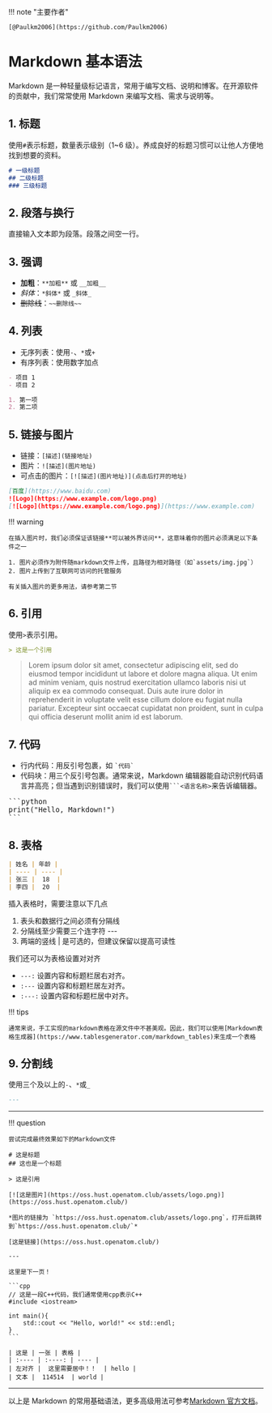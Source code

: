 !!! note "主要作者"

    [@Paulkm2006](https://github.com/Paulkm2006)

# Markdown 基本语法

Markdown 是一种轻量级标记语言，常用于编写文档、说明和博客。在开源软件的贡献中，我们常常使用 Markdown 来编写文档、需求与说明等。

## 1. 标题

使用`#`表示标题，数量表示级别（1~6 级）。养成良好的标题习惯可以让他人方便地找到想要的资料。

```markdown
# 一级标题
## 二级标题
### 三级标题
```

## 2. 段落与换行

直接输入文本即为段落。段落之间空一行。

## 3. 强调

- **加粗**：`**加粗**` 或 `__加粗__`
- *斜体*：`*斜体*` 或 `_斜体_`
- ~~删除线~~：`~~删除线~~`

## 4. 列表

- 无序列表：使用`-`、`*`或`+`
- 有序列表：使用数字加点

```markdown
- 项目 1
- 项目 2

1. 第一项
2. 第二项
```

## 5. 链接与图片

- 链接：`[描述](链接地址)`
- 图片：`![描述](图片地址)`
- 可点击的图片：`[![描述](图片地址)](点击后打开的地址)`

```markdown
[百度](https://www.baidu.com)
![Logo](https://www.example.com/logo.png)
[![Logo](https://www.example.com/logo.png)](https://www.example.com)
```

!!! warning

	在插入图片时，我们必须保证该链接**可以被外界访问**，这意味着你的图片必须满足以下条件之一

	1. 图片必须作为附件随markdown文件上传，且路径为相对路径（如`assets/img.jpg`）
	2. 图片上传到了互联网可访问的托管服务

	有关插入图片的更多用法，请参考第二节

## 6. 引用

使用`>`表示引用。

```markdown
> 这是一个引用
```
> Lorem ipsum dolor sit amet, consectetur adipiscing elit, sed do eiusmod tempor incididunt ut labore et dolore magna aliqua. Ut enim ad minim veniam, quis nostrud exercitation ullamco laboris nisi ut aliquip ex ea commodo consequat. Duis aute irure dolor in reprehenderit in voluptate velit esse cillum dolore eu fugiat nulla pariatur. Excepteur sint occaecat cupidatat non proident, sunt in culpa qui officia deserunt mollit anim id est laborum.

## 7. 代码

- 行内代码：用反引号包裹，如 `` `代码` ``
- 代码块：用三个反引号包裹。通常来说，Markdown 编辑器能自动识别代码语言并高亮；但当遇到识别错误时，我们可以使用` ```<语言名称> `来告诉编辑器。

<pre>
```python
print("Hello, Markdown!")
```
</pre>

## 8. 表格

```markdown
| 姓名 | 年龄 |
| ---- | ---- |
| 张三 |  18  |
| 李四 |  20  |
```

插入表格时，需要注意以下几点

1. 表头和数据行之间必须有分隔线
2. 分隔线至少需要三个连字符 ---
3. 两端的竖线 | 是可选的，但建议保留以提高可读性

我们还可以为表格设置对对齐

- `---:` 设置内容和标题栏居右对齐。
- `:---` 设置内容和标题栏居左对齐。
- `:---:` 设置内容和标题栏居中对齐。

!!! tips

	通常来说，手工实现的markdown表格在源文件中不甚美观。因此，我们可以使用[Markdown表格生成器](https://www.tablesgenerator.com/markdown_tables)来生成一个表格

## 9. 分割线

使用三个及以上的`-`、`*`或`_`

```markdown
---
```

---
!!! question

	尝试完成最终效果如下的Markdown文件

	# 这是标题
	## 这也是一个标题

	> 这是引用

	[![这是图片](https://oss.hust.openatom.club/assets/logo.png)](https://oss.hust.openatom.club/)

	*图片的链接为 `https://oss.hust.openatom.club/assets/logo.png`，打开后跳转到`https://oss.hust.openatom.club/`*

	[这是链接](https://oss.hust.openatom.club/)

	---

	这里是下一页！

	```cpp
	// 这是一段C++代码，我们通常使用cpp表示C++
	#include <iostream>

	int main(){
		std::cout << "Hello, world!" << std::endl;
	}
	```

	| 这是 | 一张 | 表格 |
	| :---- | :----: | ---- |
	| 左对齐 |  这里需要居中！！  | hello |
	| 文本 |  114514  | world |

---

以上是 Markdown 的常用基础语法，更多高级用法可参考[Markdown 官方文档](https://markdown.com.cn/basic-syntax/)。